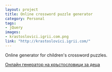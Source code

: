```yaml
---
layout: project
title: Online crossword puzzle generator
category: Personal
tags:
- jQuery
images:
- krastoslovici.igrii.com.png
link: "http://krastoslovici.igrii.com/"
---
```


Online generator for children's crossword puzzles.

[Онлайн генератор на кръстословици за деца](http://krastoslovici.igrii.com/)
